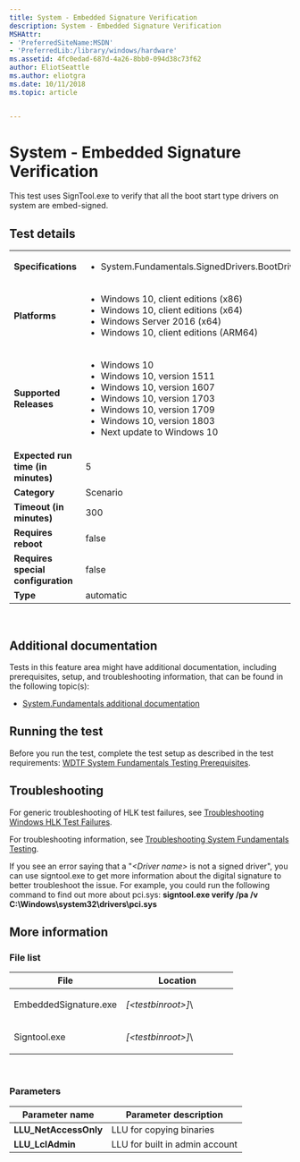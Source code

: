 ```yaml
---
title: System - Embedded Signature Verification
description: System - Embedded Signature Verification
MSHAttr:
- 'PreferredSiteName:MSDN'
- 'PreferredLib:/library/windows/hardware'
ms.assetid: 4fc0edad-687d-4a26-8bb0-094d38c73f62
author: EliotSeattle
ms.author: eliotgra
ms.date: 10/11/2018
ms.topic: article


---
```


# <span id="p_hlk_test.eb9bad1e-70b3-4f8d-a090-4ff15ee7b559"></span>System - Embedded Signature Verification


This test uses SignTool.exe to verify that all the boot start type drivers on system are embed-signed.

## Test details
|||
|---|---|
| **Specifications**  | <ul><li>System.Fundamentals.SignedDrivers.BootDriverEmbeddedSignature</li></ul> |  
| **Platforms**   | <ul><li>Windows 10, client editions (x86)</li><li>Windows 10, client editions (x64)</li><li>Windows Server 2016 (x64)</li><li>Windows 10, client editions (ARM64)</li></ul> |
| **Supported Releases** | <ul><li>Windows 10</li><li>Windows 10, version 1511</li><li>Windows 10, version 1607</li><li>Windows 10, version 1703</li><li>Windows 10, version 1709</li><li>Windows 10, version 1803</li><li>Next update to Windows 10</li></ul> |
|**Expected run time (in minutes)**| 5 |
|**Category**| Scenario |
|**Timeout (in minutes)**| 300 |
|**Requires reboot**| false |
|**Requires special configuration**| false |
|**Type**| automatic |

 

## <span id="Additional_documentation"></span><span id="additional_documentation"></span><span id="ADDITIONAL_DOCUMENTATION"></span>Additional documentation


Tests in this feature area might have additional documentation, including prerequisites, setup, and troubleshooting information, that can be found in the following topic(s):

-   [System.Fundamentals additional documentation](system-fundamentals-additional-documentation.md)

## <span id="Running_the_test"></span><span id="running_the_test"></span><span id="RUNNING_THE_TEST"></span>Running the test


Before you run the test, complete the test setup as described in the test requirements: [WDTF System Fundamentals Testing Prerequisites](wdtf-system-fundamentals-testing-prerequisites.md).

## <span id="Troubleshooting"></span><span id="troubleshooting"></span><span id="TROUBLESHOOTING"></span>Troubleshooting


For generic troubleshooting of HLK test failures, see [Troubleshooting Windows HLK Test Failures](..\user\troubleshooting-windows-hlk-test-failures.md).

For troubleshooting information, see [Troubleshooting System Fundamentals Testing](troubleshooting-system-fundamentals-testing.md).

If you see an error saying that a "*&lt;Driver name&gt;* is not a signed driver", you can use signtool.exe to get more information about the digital signature to better troubleshoot the issue. For example, you could run the following command to find out more about pci.sys: **signtool.exe verify /pa /v C:\\Windows\\system32\\drivers\\pci.sys**

## <span id="More_information"></span><span id="more_information"></span><span id="MORE_INFORMATION"></span>More information


### <span id="File_list"></span><span id="file_list"></span><span id="FILE_LIST"></span>File list

<table>
<colgroup>
<col width="50%" />
<col width="50%" />
</colgroup>
<thead>
<tr class="header">
<th>File</th>
<th>Location</th>
</tr>
</thead>
<tbody>
<tr class="odd">
<td><p>EmbeddedSignature.exe</p></td>
<td><p><em>[&lt;testbinroot&gt;]</em>\</p></td>
</tr>
<tr class="even">
<td><p>Signtool.exe</p></td>
<td><p><em>[&lt;testbinroot&gt;]</em>\</p></td>
</tr>
</tbody>
</table>

 

### <span id="Parameters"></span><span id="parameters"></span><span id="PARAMETERS"></span>Parameters

| Parameter name         | Parameter description          |
|------------------------|--------------------------------|
| **LLU\_NetAccessOnly** | LLU for copying binaries       |
| **LLU\_LclAdmin**      | LLU for built in admin account |

 

 

 






